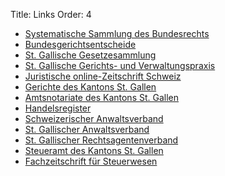 Title: Links
Order: 4


- [Systematische Sammlung des Bundesrechts](https://www.admin.ch/gov/de/start/bundesrecht/systematische-sammlung.html)
- [Bundesgerichtsentscheide](http://www.bger.ch/)
- [St. Gallische Gesetzesammlung](https://www.gesetzessammlung.sg.ch/)
- [St. Gallische Gerichts- und Verwaltungspraxis](http://www.sg.ch/home/publikationen___services/publikationen/gerichts--und-verwaltungspraxis.html)
- [Juristische online-Zeitschrift Schweiz](http://jusletter.weblaw.ch/juslissues/2017/875.html)
- [Gerichte des Kantons St. Gallen](http://www.gerichte.sg.ch/)
- [Amtsnotariate des Kantons St. Gallen](http://www.afhn.sg.ch/)
- [Handelsregister](http://www.zefix.ch/)
- [Schweizerischer Anwaltsverband](http://www.sav-fsa.ch/)
- [St. Gallischer Anwaltsverband](https://www.anwaltsverbandsg.ch/)
- [St. Gallischer Rechtsagentenverband](http://www.rechtsagentenverband.ch/)
- [Steueramt des Kantons St. Gallen](http://www.steuern.sg.ch/)
- [Fachzeitschrift für Steuerwesen](http://steuerrevue.ch/)
